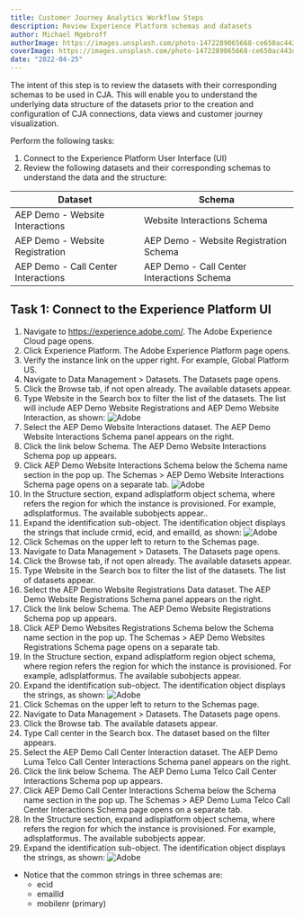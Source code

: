 ```yaml
---
title: Customer Journey Analytics Workflow Steps
description: Review Experience Platform schemas and datasets
author: Michael Mgebroff
authorImage: https://images.unsplash.com/photo-1472289065668-ce650ac443d2?ixlib=rb-4.0.3&ixid=MnwxMjA3fDB8MHxwaG90by1wYWdlfHx8fGVufDB8fHx8&auto=format&fit=crop&w=2069&q=80
coverImage: https://images.unsplash.com/photo-1472289065668-ce650ac443d2?ixlib=rb-4.0.3&ixid=MnwxMjA3fDB8MHxwaG90by1wYWdlfHx8fGVufDB8fHx8&auto=format&fit=crop&w=2069&q=80
date: "2022-04-25"
---
```


The intent of this step is to review the datasets with their corresponding schemas to be used in CJA.
This will enable you to understand the underlying data structure of the datasets prior to the creation
and configuration of CJA connections, data views and customer journey visualization.

Perform the following tasks:

1. Connect to the Experience Platform User Interface (UI)
2. Review the following datasets and their corresponding schemas to understand the data and the structure:

| Dataset                             | Schema                                     |
| ----------------------------------- | ------------------------------------------ |
| AEP Demo - Website Interactions     | Website Interactions Schema                |
| AEP Demo - Website Registration     | AEP Demo - Website Registration Schema     |
| AEP Demo - Call Center Interactions | AEP Demo - Call Center Interactions Schema |

## Task 1: Connect to the Experience Platform UI

1. Navigate to https://experience.adobe.com/. The Adobe Experience Cloud page opens.
2. Click Experience Platform. The Adobe Experience Platform page opens.
3. Verify the instance link on the upper right. For example, Global Platform US.
4. Navigate to Data Management > Datasets. The Datasets page opens.
5. Click the Browse tab, if not open already. The available datasets appear.
6. Type Website in the Search box to filter the list of the datasets. The list will include AEP Demo Website Registrations and AEP Demo Website Interaction, as shown:
   ![Adobe](/images/customer-journey-analytics-img3.PNG "Connect to the Experience Platform UI")
7. Select the AEP Demo Website Interactions dataset. The AEP Demo Website Interactions Schema panel appears on the right.
8. Click the link below Schema. The AEP Demo Website Interactions Schema pop up appears.
9. Click AEP Demo Website Interactions Schema below the Schema name section in the pop up. The Schemas > AEP Demo Website Interactions Schema page opens on a separate tab.
   ![Adobe](/images/customer-journey-analytics-img4.PNG "Connect to the Experience Platform UI")
10. In the Structure section, expand adlsplatform<region> object schema, where <region> refers the region for which the instance is provisioned. For example, adlsplatformus. The available subobjects appear..
11. Expand the identification sub-object. The identification object displays the strings that include crmid, ecid, and emailId, as shown:
    ![Adobe](/images/customer-journey-analytics-img5.PNG "Connect to the Experience Platform UI")
12. Click Schemas on the upper left to return to the Schemas page.
13. Navigate to Data Management > Datasets. The Datasets page opens.
14. Click the Browse tab, if not open already. The available datasets appear.
15. Type Website in the Search box to filter the list of the datasets. The list of datasets appear.
16. Select the AEP Demo Website Registrations Data dataset. The AEP Demo Website Registrations Schema panel appears on the right.
17. Click the link below Schema. The AEP Demo Website Registrations Schema pop up appears.
18. Click AEP Demo Websites Registrations Schema below the Schema name section in the pop up. The Schemas > AEP Demo Websites Registrations Schema page opens on a separate tab.
19. In the Structure section, expand adlsplatform region object schema, where region refers the region for which the instance is provisioned. For example, adlsplatformus. The available subobjects appear.
20. Expand the identification sub-object. The identification object displays the strings, as shown:
    ![Adobe](http://localhost:3000/images/customer-journey-analytics-img6.PNG "Connect to the Experience Platform UI")
21. Click Schemas on the upper left to return to the Schemas page.
22. Navigate to Data Management > Datasets. The Datasets page opens.
23. Click the Browse tab. The available datasets appear.
24. Type Call center in the Search box. The dataset based on the filter appears.
25. Select the AEP Demo Call Center Interaction dataset. The AEP Demo Luma Telco Call Center Interactions Schema panel appears on the right.
26. Click the link below Schema. The AEP Demo Luma Telco Call Center Interactions Schema pop up appears.
27. Click AEP Demo Call Center Interactions Schema below the Schema name section in the pop up. The Schemas > AEP Demo Luma Telco Call Center Interactions Schema page opens on a separate tab.
28. In the Structure section, expand adlsplatform<region> object schema, where <region> refers the region for which the instance is provisioned. For example, adlsplatformus. The available subobjects appear.
29. Expand the identification sub-object. The identification object displays the strings, as shown:
    ![Adobe](/images/customer-journey-analytics-img7.PNG "Connect to the Experience Platform UI")

- Notice that the common strings in three schemas are:
  - ecid
  - emailId
  - mobilenr (primary)
